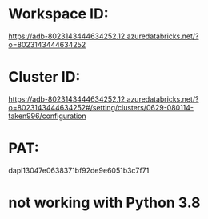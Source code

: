 # Workspace ID: 
https://adb-8023143444634252.12.azuredatabricks.net/?o=8023143444634252

# Cluster ID:
https://adb-8023143444634252.12.azuredatabricks.net/?o=8023143444634252#/setting/clusters/0629-080114-taken996/configuration

# PAT:
dapi13047e0638371bf92de9e6051b3c7f71

# not working with Python 3.8